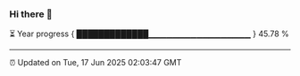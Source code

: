 ### Hi there 👋

⏳ Year progress { █████████████▁▁▁▁▁▁▁▁▁▁▁▁▁▁▁▁▁ } 45.78 %

---

⏰ Updated on Tue, 17 Jun 2025 02:03:47 GMT


